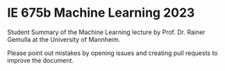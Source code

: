 # IE 675b Machine Learning 2023
Student Summary of the Machine Learning lecture by Prof. Dr. Rainer Gemulla at the University of Mannheim.

Please point out mistakes by opening issues and creating pull requests to improve the document.
